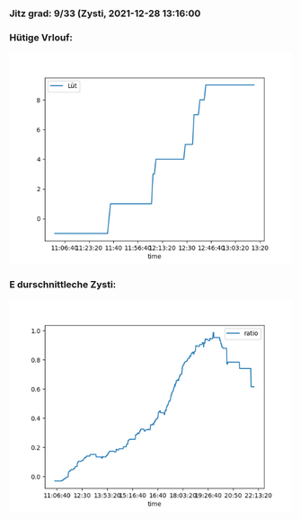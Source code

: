 ### Jitz grad: 9/33 (Zysti, 2021-12-28 13:16:00

### Hütige Vrlouf:
![Graph](Today.png)

### E durschnittleche Zysti:
![Graph](Zysti.png)